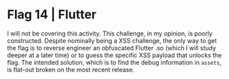 # Flag 14 | Flutter

I will not be covering this activity. This challenge, in my opinion, is poorly constructed. Despite nominally being a XSS challenge, the only way to get the
flag is to reverse engineer an obfuscated Flutter .so (which I will study deeper at a later time) or to guess the specific XSS payload that unlocks the flag.
The intended solution, which is to find the debug information in `assets`, is flat-out broken on the most recent release.
